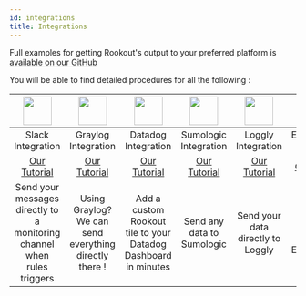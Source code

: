 ```yaml
---
id: integrations
title: Integrations
---
```


Full examples for getting Rookout's output to your preferred platform is [available on our GitHub](https://github.com/Rookout/output-integrations)

You will be able to find detailed procedures for all the following :

<div class="table-integration">

| <a href="https://slack.com/" target="_blank"><img src="/img/vendor_icons/slack.svg" style="width: 50px; height: 50px;" /></a> | <a href="https://www.graylog.org/" target="_blank"><img src="/img/vendor_icons/graylog.svg" style="width: 50px; height: 50px;" /></a> | <a href="https://docs.datadoghq.com/integrations/rookout/" target="_blank"><img src="/img/vendor_icons/datadog.svg" style="width: 50px; height: 50px;" /></a> | <a href="https://www.sumologic.com/" target="_blank"><img src="/img/vendor_icons/sumo-logic.svg" style="width: 50px; height: 50px;" /></a> | <a href="https://www.loggly.com/" target="_blank"><img src="/img/vendor_icons/loggly.svg" style="width: 50px; height: 50px;" /></a> | <a href="https://www.elastic.co/" target="_blank"><img src="/img/vendor_icons/elasticsearch.svg" style="width: 50px; height: 50px;" /></a> 
|:------------:|:------------:|:------------:|:----------------:|:----------------:|:----------------:|
| Slack Integration | Graylog Integration | Datadog Integration | Sumologic Integration | Loggly Integration | Elasticsearch Integration |
| <a href="https://github.com/Rookout/output-integrations/tree/master/slack" target="_blank">Our Tutorial</a> | <a href="https://github.com/Rookout/output-integrations/tree/master/graylog" target="_blank">Our Tutorial</a> | <a href="https://github.com/Rookout/output-integrations/tree/master/datadog" target="_blank">Our Tutorial</a> | <a href="https://github.com/Rookout/output-integrations/tree/master/sumologic" target="_blank">Our Tutorial</a> | <a href="https://github.com/Rookout/output-integrations/tree/master/loggly" target="_blank">Our Tutorial</a> | <a href="https://github.com/Rookout/output-integrations/tree/master/elastic" target="_blank">Our Tutorial</a> |
| Send your messages directly to a monitoring channel when rules triggers | Using Graylog? We can send everything directly there ! | Add a custom Rookout tile to your Datadog Dashboard in minutes | Send any data to Sumologic | Send your data directly to Loggly | Gather any data into your Elasticsearch |

</div>
